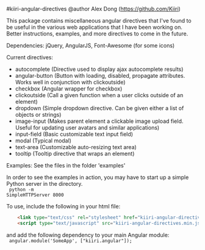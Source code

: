 
#kiiri-angular-directives
@author Alex Dong (https://github.com/Kiiri)

This package contains miscellaneous angular directives that I've found to be useful in the
various web applications that I have been working on. Better instructions, examples, and more
directives to come in the future.

Dependencies:
jQuery, AngularJS, Font-Awesome (for some icons)

Current directives:
* autocomplete (Directive used to display ajax autocomplete results)
* angular-button (Button with loading, disabled, propagate attributes. Works well in conjunction with clickoutside)
* checkbox (Angular wrapper for checkbox)
* clickoutside (Call a given function when a user clicks outside of an element)
* dropdown (Simple dropdown directive. Can be given either a list of objects or strings)
* image-input (Makes parent element a clickable image upload field. Useful for updating user avatars and similar applications)
* input-field (Basic customizable text input field)
* modal (Typical modal)
* text-area (Customizable auto-resizing text area)
* tooltip (Tooltip directive that wraps an element)

Examples:
See the files in the folder 'examples'

In order to see the examples in action, you may have to start up a simple Python server in the directory. <br/>
<code>
    python -m SimpleHTTPServer 8000
</code>

To use, include the following in your html file: <br/>
```html
    <link type="text/css" rel="stylesheet" href="kiiri-angular-directives.min.css"></link>
    <script type="text/javascript" src="kiiri-angular-directives.min.js"></script>
```

and add the following dependency to your main Angular module: <br/>
<code>
    angular.module('SomeApp', ["kiiri.angular"]);
</code>